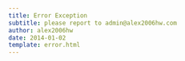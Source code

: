 ```yaml
---
title: Error Exception
subtitle: please report to admin@alex2006hw.com
author: alex2006hw
date: 2014-01-02
template: error.html 
---
```

